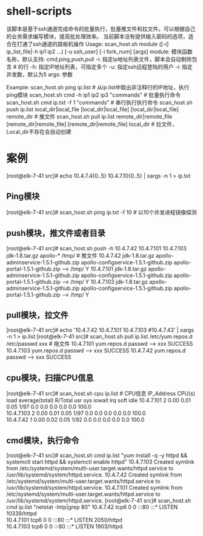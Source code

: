 # shell-scripts

该脚本是基于ssh通道完成命令的批量执行，批量推文件和拉文件。可以根据自己的业务需求编写模块，提高批处理效率。
当前脚本没有提供输入密码的选项，适合在打通了ssh通道的跳板机操作
Usage: 
    scan_host.sh module ([-i] ip_list_file|-h ip1 ip2 ...) [-u ssh_user] [-i fork_num] [args]
    module: 模块函数名称，默认支持: cmd,ping,push,pull
    -i: 指定ip地址列表文件，脚本会自动剔除包含 # 的行
    -h: 指定IP地址列表，可指定多个
    -u: 指定ssh远程登陆的用户
    -i: 指定并发数，默认为5
    args: 参数
    
Example:
    scan_host.sh ping ip.list  # 从ip.list中取出非注释行的IP地址，执行ping模块
    scan_host.sh cmd -h ip1 ip2 ip3 "commands"  # 批量执行命令
    scan_host.sh cmd ip.txt -f 1 "commands"  # 串行执行执行命令
    scan_host.sh push ip.list local_dir|local_file [local_dir|local_file] [local_dir|local_file] remote_dir # 推文件
    scan_host.sh pull ip.list remote_dir|remote_file  [remote_dir|remote_file] [remote_dir|remote_file] local_dir # 拉文件，Local_dir不存在会自动创建

# 案例
[root@elk-7-41 src]# echo 10.4.7.4{0..5} 10.4.7.10{0..5} | xargs -n 1 > ip.txt
## Ping模块
[root@elk-7-41 src]# scan_host.sh ping ip.txt -f 10  # 以10个并发进程镜像探测

## push模块，推文件或者目录
[root@elk-7-41 src]# scan_host.sh push -h 10.4.7.42 10.4.7.101 10.4.7.103 jdk-1.8.tar.gz apollo-* /tmp/ # 推文件
10.4.7.42	  jdk-1.8.tar.gz apollo-adminservice-1.5.1-github.zip apollo-configservice-1.5.1-github.zip apollo-portal-1.5.1-github.zip --> /tmp/ Y
10.4.7.101	  jdk-1.8.tar.gz apollo-adminservice-1.5.1-github.zip apollo-configservice-1.5.1-github.zip apollo-portal-1.5.1-github.zip --> /tmp/ Y
10.4.7.103	  jdk-1.8.tar.gz apollo-adminservice-1.5.1-github.zip apollo-configservice-1.5.1-github.zip apollo-portal-1.5.1-github.zip --> /tmp/ Y

## pull模块，拉文件
[root@elk-7-41 src]# echo '10.4.7.42 10.4.7.101 10.4.7.103 #10.4.7.43' | xargs -n 1 > ip.list
[root@elk-7-41 src]# scan_host.sh pull ip.list /etc/yum.repos.d /etc/passwd xxx  # 拖文件
10.4.7.101	 yum.repos.d passwd --> xxx SUCCESS
10.4.7.103	 yum.repos.d passwd --> xxx SUCCESS
10.4.7.42	 yum.repos.d passwd --> xxx SUCCESS

## cpu模块，扫描CPU信息
[root@elk-7-41 src]# scan_host.sh cpu ip.list  # CPU信息
IP_Address 	CPU(s)   load average(total)         R/Total        usr     sys     iowait  irq     soft    idle
10.4.7.101	2        0.00    0.01    0.05        1/97           0.0     0.0     0.0     0.0     0.0     100.0  
10.4.7.103	2        0.00    0.01    0.05        1/97           0.0     0.0     0.0     0.0     0.0     100.0  
10.4.7.42	  1        0.00    0.02    0.05        1/92           0.0     0.0     0.0     0.0     0.0     100.0

## cmd模块，执行命令
[root@elk-7-41 src]# scan_host.sh cmd ip.list "yum install -q -y httpd && systemctl start httpd && systemctl enable httpd"
10.4.7.103
Created symlink from /etc/systemd/system/multi-user.target.wants/httpd.service to /usr/lib/systemd/system/httpd.service.
10.4.7.42
Created symlink from /etc/systemd/system/multi-user.target.wants/httpd.service to /usr/lib/systemd/system/httpd.service.
10.4.7.101
Created symlink from /etc/systemd/system/multi-user.target.wants/httpd.service to /usr/lib/systemd/system/httpd.service.
[root@elk-7-41 src]# scan_host.sh cmd ip.list "netstat -lntp|grep 80"
10.4.7.42
tcp6       0      0 :::80                   :::*                    LISTEN      10339/httpd         
10.4.7.101
tcp6       0      0 :::80                   :::*                    LISTEN      2050/httpd          
10.4.7.103
tcp6       0      0 :::80                   :::*                    LISTEN      1903/httpd          
